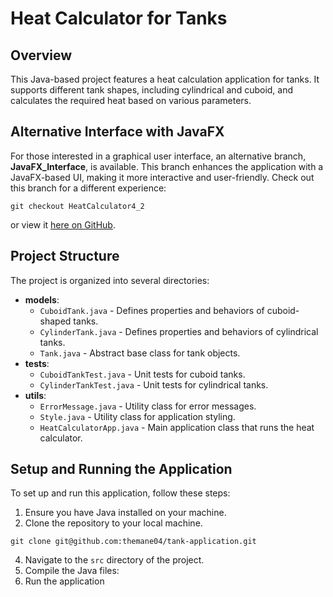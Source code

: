 # Heat Calculator for Tanks

## Overview
This Java-based project features a heat calculation application for tanks. It supports different tank shapes, including cylindrical and cuboid, and calculates the required heat based on various parameters.

## Alternative Interface with JavaFX
For those interested in a graphical user interface, an alternative branch, **JavaFX_Interface**, is available. This branch enhances the application with a JavaFX-based UI, making it more interactive and user-friendly. Check out this branch for a different experience:
```
git checkout HeatCalculator4_2
```
or view it [here on GitHub](https://github.com/themane04/tank-application/tree/HeatCalculator4_2_2).

## Project Structure
The project is organized into several directories:

- **models**:
  - `CuboidTank.java` - Defines properties and behaviors of cuboid-shaped tanks.
  - `CylinderTank.java` - Defines properties and behaviors of cylindrical tanks.
  - `Tank.java` - Abstract base class for tank objects.
- **tests**:
  - `CuboidTankTest.java` - Unit tests for cuboid tanks.
  - `CylinderTankTest.java` - Unit tests for cylindrical tanks.
- **utils**:
  - `ErrorMessage.java` - Utility class for error messages.
  - `Style.java` - Utility class for application styling.
  - `HeatCalculatorApp.java` - Main application class that runs the heat calculator.

## Setup and Running the Application
To set up and run this application, follow these steps:

1. Ensure you have Java installed on your machine.
2. Clone the repository to your local machine.
```
git clone git@github.com:themane04/tank-application.git
```
4. Navigate to the `src` directory of the project.
5. Compile the Java files:
6. Run the application

